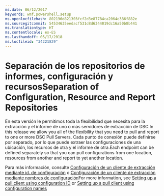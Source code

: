 ```yaml
---
ms.date: 06/12/2017
keywords: wmf,powershell,setup
ms.openlocfilehash: 802196d821303fcf2d3e87784ca2064c386f882e
ms.sourcegitcommit: 54534635eedacf531d8d6344019dc16a50b8b441
ms.translationtype: HT
ms.contentlocale: es-ES
ms.lasthandoff: 05/17/2018
ms.locfileid: "34221829"
---
```

# <a name="separation-of-configuration-resource-and-report-repositories"></a><span data-ttu-id="c87f2-102">Separación de los repositorios de informes, configuración y recursos</span><span class="sxs-lookup"><span data-stu-id="c87f2-102">Separation of Configuration, Resource and Report Repositories</span></span>

<span data-ttu-id="c87f2-103">En esta versión le permitimos toda la flexibilidad que necesita para la extracción y el informe de uno o más servidores de extracción de DSC.</span><span class="sxs-lookup"><span data-stu-id="c87f2-103">In this release we allow you all of the flexibility that you need to pull and report to one or more DSC Pull Servers.</span></span> <span data-ttu-id="c87f2-104">Cada punto de conexión puede definirse por separado, por lo que puede extraer las configuraciones de una ubicación, los recursos de otra y el informe de otra.</span><span class="sxs-lookup"><span data-stu-id="c87f2-104">Each endpoint can be defined separately so that you can pull configurations from one location, resources from another and report to yet another location.</span></span>

<span data-ttu-id="c87f2-105">Para más información, consulte [Configuración de un cliente de extracción mediante id. de configuración](https://msdn.microsoft.com/powershell/dsc/pullclientconfigid) o [Configuración de un cliente de extracción mediante nombres de configuración](https://msdn.microsoft.com/powershell/dsc/pullclientconfignames)</span><span class="sxs-lookup"><span data-stu-id="c87f2-105">For more information, see [Setting up a pull client using configuration ID](https://msdn.microsoft.com/powershell/dsc/pullclientconfigid) or [Setting up a pull client using configuration names](https://msdn.microsoft.com/powershell/dsc/pullclientconfignames)</span></span>
